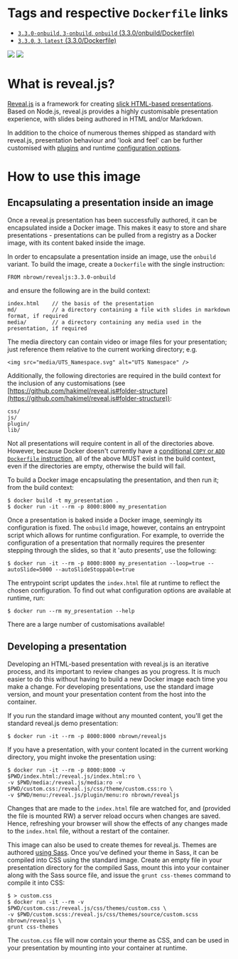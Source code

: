 # Tags and respective `Dockerfile` links

- [`3.3.0-onbuild`, `3-onbuild`, `onbuild` (3.3.0/onbuild/Dockerfile)](https://github.com/nbrownuk/docker-revealjs/blob/3.3.0/onbuild/Dockerfile)
- [`3.3.0`, `3`, `latest` (3.3.0/Dockerfile)](https://github.com/nbrownuk/docker-revealjs/blob/3.3.0/Dockerfile)

[![](https://images.microbadger.com/badges/image/nbrown/revealjs.svg)](https://microbadger.com/images/nbrown/revealjs "Get your own image badge on microbadger.com")
[![](https://images.microbadger.com/badges/version/nbrown/revealjs.svg)](https://microbadger.com/images/nbrown/revealjs "Get your own version badge on microbadger.com")

# What is reveal.js?

[Reveal.js](https://github.com/hakimel/reveal.js) is a framework for creating [slick HTML-based presentations](https://github.com/hakimel/reveal.js/wiki/Example-Presentations). Based on Node.js, reveal.js provides a highly customisable presentation experience, with slides being authored in HTML and/or Markdown.

In addition to the choice of numerous themes shipped as standard with reveal.js, presentation behaviour and 'look and feel' can be further customised with [plugins](https://github.com/hakimel/reveal.js/wiki/Plugins,-Tools-and-Hardware) and runtime [configuration options](https://github.com/hakimel/reveal.js#configuration).

# How to use this image

## Encapsulating a presentation inside an image

Once a reveal.js presentation has been successfully authored, it can be encapsulated inside a Docker image. This makes it easy to store and share presentations - presentations can be pulled from a registry as a Docker image, with its content baked inside the image.

In order to encapsulate a presentation inside an image, use the `onbuild` variant. To build the image, create a `Dockerfile` with the single instruction:

```
FROM nbrown/revealjs:3.3.0-onbuild
```

and ensure the following are in the build context:

```
index.html    // the basis of the presentation
md/           // a directory containing a file with slides in markdown format, if required
media/        // a directory containing any media used in the presentation, if required
```

The media directory can contain video or image files for your presentation; just reference them relative to the current working directory; e.g.

```
<img src="media/UTS_Namespace.svg" alt="UTS Namespace" />
```

Additionally, the following directories are required in the build context for the inclusion of any customisations (see [https://github.com/hakimel/reveal.js#folder-structure](https://github.com/hakimel/reveal.js#folder-structure)):
```
css/
js/
plugin/
lib/
```

Not all presentations will require content in all of the directories above. However, because Docker doesn't currently have a [conditional `COPY` or `ADD` `Dockerfile` instruction](https://github.com/docker/docker/issues/13045), all of the above MUST exist in the build context, even if the directories are empty, otherwise the build will fail.

To build a Docker image encapsulating the presentation, and then run it; from the build context:

```
$ docker build -t my_presentation .
$ docker run -it --rm -p 8000:8000 my_presentation
```

Once a presentation is baked inside a Docker image, seemingly its configuration is fixed. The `onbuild` image, however, contains an entrypoint script which allows for runtime configuration. For example, to override the configuration of a presentation that normally requires the presenter stepping through the slides, so that it 'auto presents', use the following:

```
$ docker run -it --rm -p 8000:8000 my_presentation --loop=true --autoSlide=5000 --autoSlideStoppable=true
```

The entrypoint script updates the `index.html` file at runtime to reflect the chosen configuration. To find out what configuration options are available at runtime, run:

```
$ docker run --rm my_presentation --help
```

There are a large number of customisations available!

## Developing a presentation

Developing an HTML-based presentation with reveal.js is an iterative process, and its important to review changes as you progress. It is much easier to do this without having to build a new Docker image each time you make a change. For developing presentations, use the standard image version, and mount your presentation content from the host into the container.

If you run the standard image without any mounted content, you'll get the standard reveal.js demo presentation:

```
$ docker run -it --rm -p 8000:8000 nbrown/revealjs
```

If you have a presentation, with your content located in the current working directory, you might invoke the presentation using:

```
$ docker run -it --rm -p 8000:8000 -v $PWD/index.html:/reveal.js/index.html:ro \
-v $PWD/media:/reveal.js/media:ro -v $PWD/custom.css:/reveal.js/css/theme/custom.css:ro \
-v $PWD/menu:/reveal.js/plugin/menu:ro nbrown/revealjs
```

Changes that are made to the `index.html` file are watched for, and (provided the file is mounted RW) a server reload occurs when changes are saved. Hence, refreshing your browser will show the effects of any changes made to the `index.html` file, without a restart of the container.

This image can also be used to create themes for reveal.js. Themes are authored [using Sass](https://github.com/hakimel/reveal.js/blob/master/css/theme/README.md#creating-a-theme). Once you've defined your theme in Sass, it can be compiled into CSS using the standard image. Create an empty file in your presentation directory for the compiled Sass, mount this into your container along with the Sass source file, and issue the `grunt css-themes` command to compile it into CSS:

```
$ > custom.css
$ docker run -it --rm -v $PWD/custom.css:/reveal.js/css/themes/custom.css \
-v $PWD/custom.scss:/reveal.js/css/themes/source/custom.scss nbrown/revealjs \
grunt css-themes
```

The `custom.css` file will now contain your theme as CSS, and can be used in your presentation by mounting into your container at runtime.
